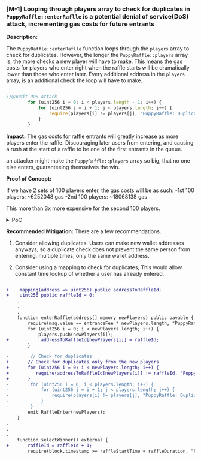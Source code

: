 ### [M-1] Looping through players array to check for duplicates in `PuppyRaffle::enterRaflle` is a potential denial of service(DoS) attack, incrementing gas costs for future entrants

**Description:** 

The `PuppyRaffle::enterRaflle` function loops through the `players` array to check for duplicates. However, the longer the `PuppyRaffle::players` array is, the more checks a new player will have to make. This means the gas costs for players who enter right when the raffle starts will be dramatically lower than those who enter later. Every additional address in the `players` array, is an additional check the loop will have to make.

```javascript

//@audit DOS Attack
        for (uint256 i = 0; i < players.length - 1; i++) {
            for (uint256 j = i + 1; j < players.length; j++) {
                require(players[i] != players[j], "PuppyRaffle: Duplicate player");
            }
        }

```

**Impact:** The gas costs for raffle entrants will greatly increase as more players enter the raffle. Discouraging later users from entering, and causing a rush at the start of a raffle to be one of the first entrants in the queue.

an attacker might make the `PuppyRaffle::players` array so big, that no one else enters, guaranteeing themselves the win.

**Proof of Concept:**

If we have 2 sets of 100 players enter, the gas costs will be as such:
-1st 100 players: ~6252048 gas
-2nd 100 players: ~18068138 gas

This more than 3x more expensive for the second 100 players.

<details>
<summary> PoC </summary>

Place the following test into `PuppyRaffleTest.t.sol`.

```javascript

function test_DOS() public {
        vm.txGasPrice(1);

        uint256 palyersNum = 100;

        address[] memory players = new address[](palyersNum);

        for (uint256 i = 0; i < palyersNum; i++) {
            players[i] = address(i);
        }

        uint256 gasStart = gasleft();
        puppyRaffle.enterRaffle{value: entranceFee * players.length}(players);
        uint256 gasEnd = gasleft();
        uint256 gasUsedFirst = (gasStart - gasEnd) * tx.gasprice;

        address[] memory players2 = new address[](palyersNum);

        for (uint256 i = 0; i < palyersNum; i++) {
            players2[i] = address(i + palyersNum);
        }

        uint256 gasStart2 = gasleft();
        puppyRaffle.enterRaffle{value: entranceFee * players2.length}(players2);
        uint256 gasEnd2 = gasleft();
        uint256 gasUsedSecond = (gasStart2 - gasEnd2) * tx.gasprice;

        assert(gasUsedFirst < gasUsedSecond);
    }

```

</details>


**Recommended Mitigation:** There are a few recommendations.

1. Consider allowing duplicates. Users can make new wallet addresses anyways, so a duplicate check does not prevent the same person from entering, multiple times, only the same wallet address.

2. Consider using a mapping to check for duplicates, This would allow constant time lookup of whether a user has already entered.

```diff

+    mapping(address => uint256) public addressToRaffleId;
+    uint256 public raffleId = 0;
    .
    .
    .
    function enterRaffle(address[] memory newPlayers) public payable {
        require(msg.value == entranceFee * newPlayers.length, "PuppyRaffle: Must send enough to enter raffle");
        for (uint256 i = 0; i < newPlayers.length; i++) {
            players.push(newPlayers[i]);
+            addressToRaffleId[newPlayers[i]] = raffleId;            
        }

-        // Check for duplicates
+       // Check for duplicates only from the new players
+       for (uint256 i = 0; i < newPlayers.length; i++) {
+          require(addressToRaffleId[newPlayers[i]] != raffleId, "PuppyRaffle: Duplicate player");
+       }    
-        for (uint256 i = 0; i < players.length; i++) {
-            for (uint256 j = i + 1; j < players.length; j++) {
-                require(players[i] != players[j], "PuppyRaffle: Duplicate player");
-            }
-        }
        emit RaffleEnter(newPlayers);
    }
.
.
.
    function selectWinner() external {
+       raffleId = raffleId + 1;
        require(block.timestamp >= raffleStartTime + raffleDuration, "PuppyRaffle: Raffle not over");

```